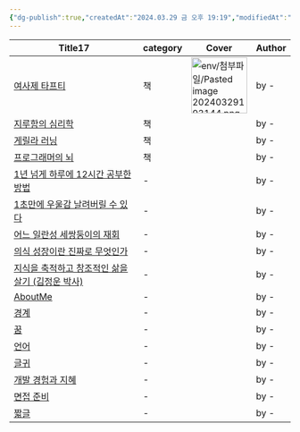```yaml
---
{"dg-publish":true,"createdAt":"2024.03.29 금 오후 19:19","modifiedAt":"2024.04.03 수 오후 18:39","permalink":"/Philosophia/Philosophia/","dgPassFrontmatter":true}
---
```


 
<table class="dataview table-view-table"><thead class="table-view-thead"><tr class="table-view-tr-header"><th class="table-view-th"><span>Title</span><span class="dataview small-text">17</span></th><th class="table-view-th"><span>category</span></th><th class="table-view-th"><span>Cover</span></th><th class="table-view-th"><span>Author</span></th></tr></thead><tbody class="table-view-tbody"><tr><td><span><a data-tooltip-position="top" aria-label="Philosophia/Books/complete/여사제 타프티.md" data-href="Philosophia/Books/complete/여사제 타프티.md" href="Philosophia/Books/complete/여사제 타프티.md" class="internal-link" target="_blank" rel="noopener nofollow">여사제 타프티</a></span></td><td><span>책</span></td><td><img alt="env/첨부파일/Pasted image 20240329193144.png" src="app://08767f94545577419fc626dfb194c0444cc6/Users/hj/Library/Mobile%20Documents/iCloud~md~obsidian/Documents/Brain/env/%E1%84%8E%E1%85%A5%E1%86%B7%E1%84%87%E1%85%AE%E1%84%91%E1%85%A1%E1%84%8B%E1%85%B5%E1%86%AF/Pasted%20image%2020240329193144.png?1711708304630" width="100"></td><td><span>by -</span></td></tr><tr><td><span><a data-tooltip-position="top" aria-label="Philosophia/Books/complete/지루함의 심리학.md" data-href="Philosophia/Books/complete/지루함의 심리학.md" href="Philosophia/Books/complete/지루함의 심리학.md" class="internal-link" target="_blank" rel="noopener nofollow">지루함의 심리학</a></span></td><td><span>책</span></td><td><span></span></td><td><span>by -</span></td></tr><tr><td><span><a data-tooltip-position="top" aria-label="Philosophia/Books/reading/게릴라 러닝.md" data-href="Philosophia/Books/reading/게릴라 러닝.md" href="Philosophia/Books/reading/게릴라 러닝.md" class="internal-link" target="_blank" rel="noopener nofollow">게릴라 러닝</a></span></td><td><span>책</span></td><td><span></span></td><td><span>by -</span></td></tr><tr><td><span><a data-tooltip-position="top" aria-label="Philosophia/Books/reading/프로그래머의 뇌.md" data-href="Philosophia/Books/reading/프로그래머의 뇌.md" href="Philosophia/Books/reading/프로그래머의 뇌.md" class="internal-link" target="_blank" rel="noopener nofollow">프로그래머의 뇌</a></span></td><td><span>책</span></td><td><span></span></td><td><span>by -</span></td></tr><tr><td><span><a data-tooltip-position="top" aria-label="Philosophia/Contents/1년 넘게 하루에 12시간 공부한 방법.md" data-href="Philosophia/Contents/1년 넘게 하루에 12시간 공부한 방법.md" href="Philosophia/Contents/1년 넘게 하루에 12시간 공부한 방법.md" class="internal-link" target="_blank" rel="noopener nofollow">1년 넘게 하루에 12시간 공부한 방법</a></span></td><td><span>-</span></td><td><span></span></td><td><span>by -</span></td></tr><tr><td><span><a data-tooltip-position="top" aria-label="Philosophia/Contents/1초만에 우울감 날려버릴 수 있다.md" data-href="Philosophia/Contents/1초만에 우울감 날려버릴 수 있다.md" href="Philosophia/Contents/1초만에 우울감 날려버릴 수 있다.md" class="internal-link" target="_blank" rel="noopener nofollow">1초만에 우울감 날려버릴 수 있다</a></span></td><td><span>-</span></td><td><span></span></td><td><span>by -</span></td></tr><tr><td><span><a data-tooltip-position="top" aria-label="Philosophia/Contents/어느 일란성 세쌍둥이의 재회.md" data-href="Philosophia/Contents/어느 일란성 세쌍둥이의 재회.md" href="Philosophia/Contents/어느 일란성 세쌍둥이의 재회.md" class="internal-link" target="_blank" rel="noopener nofollow">어느 일란성 세쌍둥이의 재회</a></span></td><td><span>-</span></td><td><span></span></td><td><span>by -</span></td></tr><tr><td><span><a data-tooltip-position="top" aria-label="Philosophia/Contents/의식 성장이란 진짜로 무엇인가.md" data-href="Philosophia/Contents/의식 성장이란 진짜로 무엇인가.md" href="Philosophia/Contents/의식 성장이란 진짜로 무엇인가.md" class="internal-link" target="_blank" rel="noopener nofollow">의식 성장이란 진짜로 무엇인가</a></span></td><td><span>-</span></td><td><span></span></td><td><span>by -</span></td></tr><tr><td><span><a data-tooltip-position="top" aria-label="Philosophia/Contents/지식을 축적하고 창조적인 삶을 살기 (김정운 박사) .md" data-href="Philosophia/Contents/지식을 축적하고 창조적인 삶을 살기 (김정운 박사) .md" href="Philosophia/Contents/지식을 축적하고 창조적인 삶을 살기 (김정운 박사) .md" class="internal-link" target="_blank" rel="noopener nofollow">지식을 축적하고 창조적인 삶을 살기 (김정운 박사)</a></span></td><td><span>-</span></td><td><span></span></td><td><span>by -</span></td></tr><tr><td><span><a data-tooltip-position="top" aria-label="Philosophia/my/AboutMe.md" data-href="Philosophia/my/AboutMe.md" href="Philosophia/my/AboutMe.md" class="internal-link" target="_blank" rel="noopener nofollow">AboutMe</a></span></td><td><span>-</span></td><td><span></span></td><td><span>by -</span></td></tr><tr><td><span><a data-tooltip-position="top" aria-label="Philosophia/my/write/경계.md" data-href="Philosophia/my/write/경계.md" href="Philosophia/my/write/경계.md" class="internal-link" target="_blank" rel="noopener nofollow">경계</a></span></td><td><span>-</span></td><td><span></span></td><td><span>by -</span></td></tr><tr><td><span><a data-tooltip-position="top" aria-label="Philosophia/my/write/꿈.md" data-href="Philosophia/my/write/꿈.md" href="Philosophia/my/write/꿈.md" class="internal-link" target="_blank" rel="noopener nofollow">꿈</a></span></td><td><span>-</span></td><td><span></span></td><td><span>by -</span></td></tr><tr><td><span><a data-tooltip-position="top" aria-label="Philosophia/my/write/언어.md" data-href="Philosophia/my/write/언어.md" href="Philosophia/my/write/언어.md" class="internal-link" target="_blank" rel="noopener nofollow">언어</a></span></td><td><span>-</span></td><td><span></span></td><td><span>by -</span></td></tr><tr><td><span><a data-tooltip-position="top" aria-label="Philosophia/my/글귀.md" data-href="Philosophia/my/글귀.md" href="Philosophia/my/글귀.md" class="internal-link" target="_blank" rel="noopener nofollow">글귀</a></span></td><td><span>-</span></td><td><span></span></td><td><span>by -</span></td></tr><tr><td><span><a data-tooltip-position="top" aria-label="Philosophia/my/개발 경험과 지혜.md" data-href="Philosophia/my/개발 경험과 지혜.md" href="Philosophia/my/개발 경험과 지혜.md" class="internal-link" target="_blank" rel="noopener nofollow">개발 경험과 지혜</a></span></td><td><span>-</span></td><td><span></span></td><td><span>by -</span></td></tr><tr><td><span><a data-tooltip-position="top" aria-label="Philosophia/my/면접 준비.md" data-href="Philosophia/my/면접 준비.md" href="Philosophia/my/면접 준비.md" class="internal-link" target="_blank" rel="noopener nofollow">면접 준비</a></span></td><td><span>-</span></td><td><span></span></td><td><span>by -</span></td></tr><tr><td><span><a data-tooltip-position="top" aria-label="Philosophia/my/짧글.md" data-href="Philosophia/my/짧글.md" href="Philosophia/my/짧글.md" class="internal-link" target="_blank" rel="noopener nofollow">짧글</a></span></td><td><span>-</span></td><td><span></span></td><td><span>by -</span></td></tr></tbody></table>